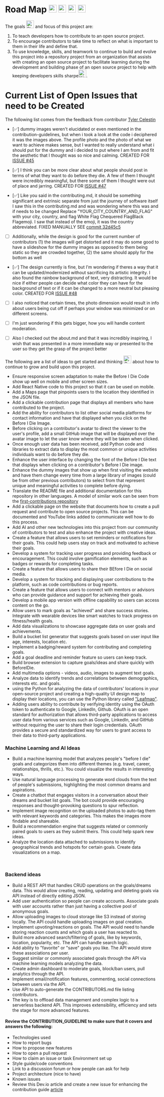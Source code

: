 # Road Map <img src="https://raw.githubusercontent.com/Tarikul-Islam-Anik/Animated-Fluent-Emojis/master/Emojis/Travel%20and%20places/Automobile.png" alt="Automobile" width="25" height="25" /> <img src="https://raw.githubusercontent.com/Tarikul-Islam-Anik/Animated-Fluent-Emojis/master/Emojis/Travel%20and%20places/Auto%20Rickshaw.png" alt="Auto Rickshaw" width="25" height="25" /> <img src="https://raw.githubusercontent.com/Tarikul-Islam-Anik/Animated-Fluent-Emojis/master/Emojis/Travel%20and%20places/Bus.png" alt="Bus" width="25" height="25" /> <img src="https://raw.githubusercontent.com/Tarikul-Islam-Anik/Animated-Fluent-Emojis/master/Emojis/Travel%20and%20places/World%20Map.png" alt="World Map" width="25" height="25" />

The goals <img src="https://raw.githubusercontent.com/Tarikul-Islam-Anik/Animated-Fluent-Emojis/master/Emojis/Smilies/Star-Struck.png" alt="Star-Struck" width="25" height="25" /> and focus of this project are:
1. To teach developers how to contribute to an open source project.
2. To encourage contributors to take time to reflect on what is important to them in their life and define that.
3. To use knowledge, skills, and teamwork to continue to build and evolve this project into a repository project from an organization that assists with creating an open source project to facilitate learning during the development and building phase of an open source project to help with keeping developers skills sharpe<img src="https://raw.githubusercontent.com/Tarikul-Islam-Anik/Animated-Fluent-Emojis/master/Emojis/Food/Kitchen%20Knife.png" alt="Kitchen Knife" width="25" height="25" />.


# Current List of Open Issues that need to be Created

The following list comes from the feedback from contributor [Tyler Celestin](https://github.com/ccelest1)

- [✅] dummy images weren't elucidated or even mentioned in the contribution-guidelines, but when i took a look at the code i deciphered it was the images above. The profile photo and the photo of what we want to achieve makes sense, but I wanted to really understand what i should put for the dummy and i decided to put where I am from and fit the aesthetic that I thought was so nice and calming. CREATED FOR [ISSUE #45](https://github.com/BeforeIDieCode/BeforeIDieAchievements/issues/45)

- [✅] I think you can be more clear about what people should post in terms of what they want to do before they die. A few of them I thought were incredibly meaningful, but there some of them I thought were out of place and jarring. CREATED FOR [ISSUE #47](https://github.com/BeforeIDieCode/BeforeIDieAchievements/issues/47)

- [✅] Like you said in the contributing.md, it should be something significant and extrinsic separate from just the journey of software itself
I saw this in the contributing.md and was wondering where this was and if needs to be changed Replace "YOUR_CITY_COUNTRY_AND_FLAG" with your city, country, and flag White Flag Chequered FlagBlack Flagemoji. I saw that instead of the emoji, it was the country abbreviated. FIXED MANUALLY SEE [commit 32d45c5](https://github.com/BeforeIDieCode/BeforeIDieAchievements/commit/32d45c5519e515dfb431230f94162eac355d5016)

- [ ] Additionally, while the design is good for the current number of contributors (1) the images will get distorted and it may do some good to have a slideshow for the dummy images as opposed to them being static so they are crowded together, (2) the same should apply for the bottom as well

- [✅] The design currently is fine, but I'm wondering if theres a way that it can be updated/modernized without sacrificing its artistic integrity.
I also found the rainbow background of text, very distracting. It would be nice if either people can decide what color they can have for the background of text or if it can be changed to a more neutral but pleasing color.
CREATED FOR [ISSUE #48](https://github.com/BeforeIDieCode/BeforeIDieAchievements/issues/48)
- [ ] I also noticed that certain times, the photo dimension would result in info about users being cut off if perhaps your window was minimized or on different screens.

- [ ] I'm just wondering if this gets bigger, how you will handle content moderation.

- [ ] Also I checked out the about.md and that it was incredibly inspiring, I wish that was presented in a more immediate way or presented to the user so they get the grasp of the project better









The following are a list of ideas to get started and thinking <img src="https://raw.githubusercontent.com/Tarikul-Islam-Anik/Animated-Fluent-Emojis/master/Emojis/Animals/Owl.png" alt="Owl" width="25" height="25" /> about how to continue to grow and build upon this project.


- Ensure responsive screen adaptation to make the Before I Die Code show up well on mobile and other screen sizes.
- Add React Native code to this project so that it can be used on mobile.
- Add a Maps page that pinpoints users to the location they identified in the JSON file.
- Add a clickable contribution page that displays all members who have contributed to the project.
- Add the ability for contributors to list other social media platforms for contact information and have that displayed when you click on the Before I Die Image.
- Before clicking on a contributor's avatar to direct the viewer to the user's profile, add a small GitHub image that will be displayed over the avatar image to let the user know where they will be taken when clicked.
- Once enough user data has been received, add Python code and libraries to extract data to display the most common or unique activities individuals want to do before they die.
- Enhance the user interface by changing the font of the Before I Die text that displays when clicking on a contributor's Before I Die image.
- Enhance the dummy images that show up when first visiting the website and have them change every time from a large library of images (could be from other previous contributors) to select from that represent unique and meaningful activities to complete before dying.
- Translate the README file and additional documentation for this repository in other languages. A model of similar work can be seen from the [first-contributions repository](https://github.com/firstcontributions/first-contributions)
- Add a clickable page on the website that documents how to create a pull request and contribute to open source projects. This can be documented and YouTube links added to communicate well how to do this process.
- Add AI and other new technologies into this project from our community of contributors to test and also enhance the project with creative ideas.
- Create a feature that allows users to set reminders or notifications for their goals. This could help users stay on track and motivated to achieve their goals.
- Develop a system for tracking user progress and providing feedback or encouragement. This could involve gamification elements, such as badges or rewards for completing tasks.
- Create a feature that allows users to share their BEfore I Die on social media.
- Develop a system for tracking and displaying user contributions to the platform, such as code contributions or bug reports.
- Create a feature that allows users to connect with mentors or advisors who can provide guidance and support for achieving their goals.
- Develop a mobile app version with offline capability so users can access content on the go.
- Allow users to mark goals as "achieved" and share success stories.
Integrate with wearable devices like smart watches to track progress on fitness/health goals.
- Add data visualizations to showcase aggregate data on user goals and achievements.
- Build a bucket list generator that suggests goals based on user input like age, interests, location etc.
- Implement a badging/reward system for contributing and completing goals.
- Add a goal deadline and reminder feature so users can keep track.
- Build browser extension to capture goals/ideas and share quickly with BeforeIDie.
- Add multimedia options - videos, audio, images to augment text goals.
- Analyze data to identify trends and correlations between demographics, interests etc. and goals.
- using the Python for analyzing the data of contributors' locations in your open-source project and creating a high-quality UI design map to display their locations, you can use the Python library called ["Leafmap"](https://leafmap.org/).
- Adding users ability to contribute by verifying identity using the OAuth token to authenticate to Google, LinkedIn, Github. OAuth is an open standard for authorization that allows third-party applications to access user data from various services such as Google, LinkedIn, and GitHub without requiring the user to share their login credentials. OAuth provides a secure and standardized way for users to grant access to their data to third-party applications.

### Machine Learning and AI Ideas
- Build a machine learning model that analyzes people's "before I die" goals and categorizes them into different themes (e.g. travel, career, relationships, thrills, etc.). You could visualize the results in interesting ways.
- Use natural language processing to generate word clouds from the text of people's submissions, highlighting the most common dreams and aspirations.
- Create a chatbot that engages visitors in a conversation about their dreams and bucket list goals. The bot could provide encouraging responses and thought-provoking questions to spur reflection.
- Implement image recognition on the uploaded photos to auto-tag them with relevant keywords and categories. This makes the images more findable and shareable.
- Build a recommendation engine that suggests related or commonly paired goals to users as they submit theirs. This could help spark new ideas.
- Analyze the location data attached to submissions to identify geographical trends and hotspots for certain goals. Create data visualizations on a map.
<br>


### Backend ideas
- Build a REST API that handles CRUD operations on the goals/dreams data. This would allow creating, reading, updating and deleting goals via API instead of directly editing JSON.
- Add user authentication so people can create accounts. Associate goals with user accounts rather than just having a collective pool of anonymous goals.
- Allow uploading images to cloud storage like S3 instead of storing locally. The API could handle uploading images on goal creation.
- Implement upvoting/reactions on goals. The API would need to handle storing reaction counts and which goals a user has reacted to.
- Build more advanced search/filtering of goals, like by keywords, location, popularity, etc. The API can handle search logic.
- Add ability to "favorite" or "save" goals you like. The API would store these associations per user.
- Suggest similar or commonly associated goals through the API via machine learning models analyzing the data.
- Create admin dashboard to moderate goals, block/ban users, pull analytics through the API.
- Implement email/notification features, commenting, social connections between users via the API.
- Use API to auto-generate the CONTRIBUTORS.md file listing contributors.
- The key is to offload data management and complex logic to a serverless backend API. This improves extensibility, efficiency and sets the stage for more advanced features.
#### Review the CONTRIBUTION_GUIDELINE to make sure that it covers and answers the following:
- Technologies used
- How to report bugs
- How to propose new features
- How to open a pull request
- How to claim an issue or task
 Environment set up
- Style guide/code conventions
- Link to a discussion forum or how people can ask for help
- Project architecture (nice to have)
- Known issues
- Review this Dev.io article and create a new issue for enhancing the contribution guide [article](https://dev.to/opensauced/how-to-make-a-delicious-contributing-guide-4bp3)
